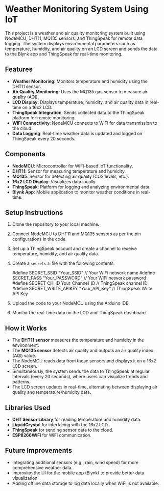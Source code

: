 # Weather Monitoring System Using IoT

This project is a weather and air quality monitoring system built using NodeMCU, DHT11, MQ135 sensors, and ThingSpeak for remote data logging. The system displays environmental parameters such as temperature, humidity, and air quality on an LCD screen and sends the data to the Blynk app and ThingSpeak for real-time monitoring.

## Features

- **Weather Monitoring**: Monitors temperature and humidity using the DHT11 sensor.
- **Air Quality Monitoring**: Uses the MQ135 gas sensor to measure air quality (AQI).
- **LCD Display**: Displays temperature, humidity, and air quality data in real-time on a 16x2 LCD.
- **ThingSpeak Integration**: Sends collected data to the ThingSpeak platform for remote monitoring.
- **WiFi Connectivity**: NodeMCU connects to WiFi for data transmission to the cloud.
- **Data Logging**: Real-time weather data is updated and logged on ThingSpeak every 20 seconds.

## Components

- **NodeMCU**: Microcontroller for WiFi-based IoT functionality.
- **DHT11**: Sensor for measuring temperature and humidity.
- **MQ135**: Sensor for detecting air quality (CO2 levels, etc.).
- **16x2 LCD Display**: Visualizes data locally.
- **ThingSpeak**: Platform for logging and analyzing environmental data.
- **Blynk App**: Mobile application to monitor weather conditions in real-time.

## Setup Instructions

1. Clone the repository to your local machine.
2. Connect NodeMCU to DHT11 and MQ135 sensors as per the pin configurations in the code.
3. Set up a ThingSpeak account and create a channel to receive temperature, humidity, and air quality data.
4. Create a `secrets.h` file with the following contents:

    #define SECRET_SSID "Your_SSID"         // Your WiFi network name
    #define SECRET_PASS "Your_PASSWORD"     // Your WiFi network password
    #define SECRET_CH_ID Your_Channel_ID    // ThingSpeak channel ID
    #define SECRET_WRITE_APIKEY "Your_API_Key" // ThingSpeak Write API Key

5. Upload the code to your NodeMCU using the Arduino IDE.
6. Monitor the real-time data on the LCD and ThingSpeak dashboard.

## How it Works

- The **DHT11 sensor** measures the temperature and humidity in the environment.
- The **MQ135 sensor** detects air quality and outputs an air quality index (AQI) value.
- The NodeMCU reads data from these sensors and displays it on a 16x2 LCD screen.
- Simultaneously, the system sends the data to ThingSpeak at regular intervals (every 20 seconds), where users can visualize trends and patterns.
- The LCD screen updates in real-time, alternating between displaying air quality and temperature/humidity data.

## Libraries Used

- **DHT Sensor Library** for reading temperature and humidity data.
- **LiquidCrystal** for interfacing with the 16x2 LCD.
- **ThingSpeak** for sending sensor data to the cloud.
- **ESP8266WiFi** for WiFi communication.

## Future Improvements

- Integrating additional sensors (e.g., rain, wind speed) for more comprehensive weather data.
- Improving the UI for the mobile app (Blynk) to provide better data visualization.
- Adding offline data storage to log data locally when WiFi is not available.
